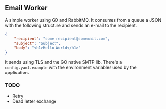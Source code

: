 ## Email Worker

A simple worker using GO and RabbitMQ. It consumes from a queue a JSON with the following structure and sends an e-mail to the recipient.

```json
{
	"recipient": "some.recipient@somemail.com",
	"subject": "Subject",
	"body": "<h1>Hello World</h1>"
}
```

It sends using TLS and the GO native SMTP lib. There's a `config.yaml.example` with the environment variables used by the application.

### TODO

- Retry 
- Dead letter exchange